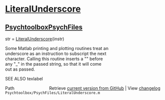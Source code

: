 # [LiteralUnderscore](LiteralUnderscore)
## [Psychtoolbox](Psychtoolbox)[PsychFiles](PsychFiles)

str =  [LiteralUnderscore](LiteralUnderscore)(instr)  
  
Some Matlab printing and plotting routines treat an  
underscore as an instruction to subscript the next  
character.  Calling this routine inserts a "\" before  
any "\_" in the passed string, so that it will come  
out as passed.  
  
SEE ALSO texlabel  




<div class="code_header" style="text-align:right;">
  <span style="float:left;">Path&nbsp;&nbsp;</span> <span class="counter">Retrieve <a href=
  "https://raw.github.com/Psychtoolbox-3/Psychtoolbox-3/beta/Psychtoolbox/PsychFiles/LiteralUnderscore.m">current version from GitHub</a> | View <a href=
  "https://github.com/Psychtoolbox-3/Psychtoolbox-3/commits/beta/Psychtoolbox/PsychFiles/LiteralUnderscore.m">changelog</a></span>
</div>
<div class="code">
  <code>Psychtoolbox/PsychFiles/LiteralUnderscore.m</code>
</div>

